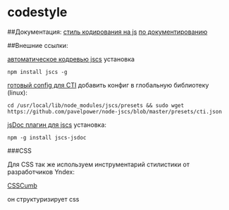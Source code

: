 codestyle
=========

##Документация:
[стиль кодирования на js](js.md)
[по документированию](https://github.com/senchalabs/jsduck/wiki)

##Внешние ссылки:


[автоматическое кодревью jscs](https://github.com/mdevils/node-jscs)
установка

    npm install jscs -g

[готовый config для CTI](https://github.com/pavelpower/node-jscs/blob/master/presets/cti.json)
добавить конфиг в глобальную библиотеку (linux):

    cd /usr/local/lib/node_modules/jscs/presets && sudo wget https://github.com/pavelpower/node-jscs/blob/master/presets/cti.json

[jsDoc плагин для jscs](https://github.com/zxqfox/jscs-jsdoc)
установка: 

    npm -g install jscs-jsdoc


###CSS

Для CSS так же используем инструментарий стилистики от разработчиков Yndex:

[CSSCumb](https://github.com/csscomb/csscomb.js)

он структуризирует css
